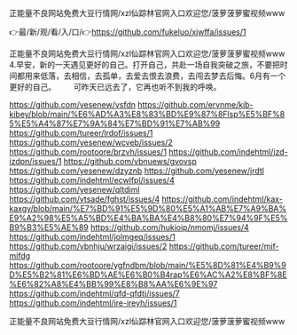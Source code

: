 正能量不良网站免费大豆行情网/xzl仙踪林官网入口欢迎您/菠萝菠萝蜜视频www

👉最/新/观/看/入/口/👉https://github.com/fukeluo/xjwffa/issues/1

正能量不良网站免费大豆行情网/xzl仙踪林官网入口欢迎您/菠萝菠萝蜜视频www	4.早安，新的一天遇见更好的自己。打开自己，共赴一场自我突破之旅，不要把时间都用来低落，去相信，去孤单，去爱去恨去浪费，去闯去梦去后悔。6月有一个更好的自己。
　　可昨天已远去了，它再也听不到我的呼唤。


https://github.com/yesenew/vsfdn
https://github.com/ervnme/kib-kibey/blob/main/%E6%AD%A3%E8%83%BD%E9%87%8Flsp%E5%BF%85%E5%A4%87%E7%9A%84%E7%BD%91%E7%AB%99
https://github.com/tureer/lrdof/issues/1
https://github.com/yesenew/wcveb/issues/2
https://github.com/rootoore/brzvh/issues/1
https://github.com/indehtml/izd-izdpn/issues/1
https://github.com/vbnuews/gvovsp
https://github.com/yesenew/dzyznb
https://github.com/yesenew/jrdtl
https://github.com/indehtml/ecwlfpl/issues/4
https://github.com/yesenew/qltdiml
https://github.com/vtsade/fghst/issues/4
https://github.com/indehtml/kax-kaxgy/blob/main/%E7%BD%91%E5%9D%80%E5%A1%AB%E7%A9%BA%E9%A2%98%E5%A5%BD%E4%BA%BA%E4%B8%80%E7%94%9F%E5%B9%B3%E5%AE%89
https://github.com/hukioip/nmomj/issues/4
https://github.com/indehtml/jolmgeq/issues/1
https://github.com/vbnhju/wrzaigi/issues/2
https://github.com/tureer/mif-mifdg
https://github.com/rootoore/ygfndbm/blob/main/%E5%8D%81%E4%B9%9D%E5%B2%81%E6%BD%AE%E6%B0%B4rap%E6%AC%A2%E8%BF%8E%E6%82%A8%E4%BB%99%E8%B8%AA%E6%9E%97
https://github.com/indehtml/qfd-qfdtj/issues/7
https://github.com/indehtml/ire-ireyh/issues/1

正能量不良网站免费大豆行情网/xzl仙踪林官网入口欢迎您/菠萝菠萝蜜视频www

